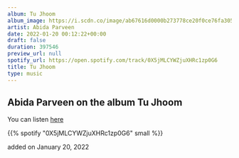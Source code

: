 ```yaml
---
album: Tu Jhoom
album_image: https://i.scdn.co/image/ab67616d0000b273778ce20f0ce76fa3050b7558
artist: Abida Parveen
date: 2022-01-20 00:12:22+00:00
draft: false
duration: 397546
preview_url: null
spotify_url: https://open.spotify.com/track/0X5jMLCYWZjuXHRc1zp0G6
title: Tu Jhoom
type: music
---
```



## Abida Parveen on the album Tu Jhoom

You can listen [here](https://open.spotify.com/track/0X5jMLCYWZjuXHRc1zp0G6)

{{% spotify "0X5jMLCYWZjuXHRc1zp0G6" small %}}

added on January 20, 2022